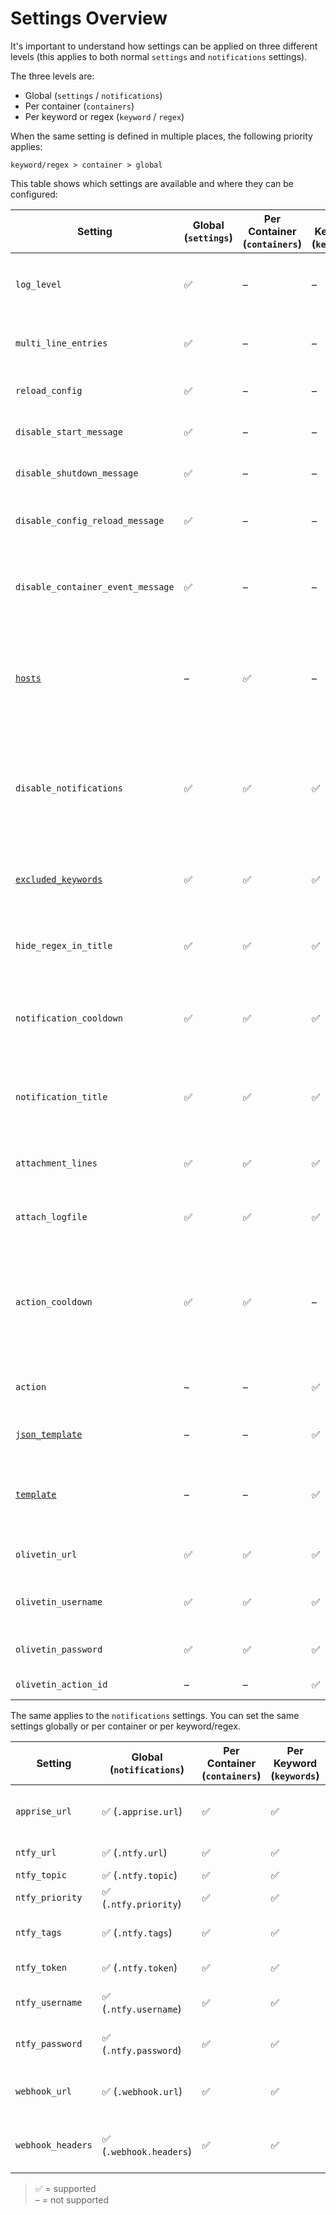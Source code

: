 

# Settings Overview

It's important to understand how settings can be applied on three different levels (this applies to both normal `settings` and `notifications` settings).

The three levels are:
- Global (`settings` / `notifications`)
- Per container (`containers`)
- Per keyword or regex (`keyword` / `regex`)

When the same setting is defined in multiple places, the following priority applies:

`keyword/regex > container > global`

This table shows which settings are available and where they can be configured:<br>


| Setting                         | Global (`settings`) | Per Container (`containers`) | Per Keyword (`keywords`) | Description |
|---------------------------------|--------------------|-------------------------------|--------------------------|-------------|
| `log_level`                      | ✅                   | –                             | –                     | Logging level: `DEBUG`, `INFO`, `WARNING`, `ERROR` |
| `multi_line_entries`            | ✅                   | –                             | –                      | Enable detection of multi-line log entries |
| `reload_config`                 | ✅                   | –                             | –                      | Automatically reload config on changes |
| `disable_start_message`         | ✅                   | –                             | –                      | Disable startup notification |
| `disable_shutdown_message`      | ✅                   | –                             | –                      | Disable shutdown notification |
| `disable_config_reload_message` | ✅                   | –                             | –                      | Disable notification when config is reloaded |
| `disable_container_event_message`| ✅                  | –                             | –                      | Disable notification when container monitoring starts/stops |
| [`hosts`](./remote-hosts#assign-containers-to-hosts) | –     | ✅      | –             | Name of the host a container should be monitored on if monitoring multiple hosts |
| `disable_notifications`         | ✅                   | ✅                             | ✅                      | Disable notifications when keywords are found. Useful when you only want to trigger actions. |
| [`excluded_keywords`](./config_sections/settings#excluded-keywords) | ✅  | ✅  | ✅    | Log lines with these keywords will always be ignored | 
| `hide_regex_in_title`           | ✅                   | ✅                            | ✅                     | Exclude regex  from notification title for cleaner look | 
| `notification_cooldown`         | ✅                   | ✅                            | ✅                     | Seconds between repeated alerts per container and keyword |
| `notification_title`            | ✅                   | ✅                            | ✅                     | Template for the notification title (`{container}`, `{keywords}`) |
| `attachment_lines`              | ✅                   | ✅                            | ✅                     | Number of log lines to include in attachments |
| `attach_logfile`                | ✅                   | ✅                            | ✅                     | Attach log output to the notification (true/false) |
| `action_cooldown`               | ✅                   | ✅                            | –                      | Cooldown for triggering container actions per container and action (default: 300s, min: 10s) |
| `action`                        | –                    | –                             | ✅                      | Trigger container actions (restart/stop) |
| [`json_template`](./customize-notifications/json_template) | – | –                     | ✅                     | Template for JSON log entries |
| [`template`](./customize-notifications/template) | –   | –                             | ✅                      | Template for plain text log entries using named capturing groups |
| `olivetin_url`                  | ✅                   | ✅                            | ✅                      | URL of your OliveTin instance |
| `olivetin_username`             | ✅                   | ✅                            | ✅                      | Username for your OliveTin instance |
| `olivetin_password`             | ✅                   | ✅                            | ✅                      | Password for your OliveTin instance |
| `olivetin_action_id`            | –                    | –                             | ✅                      | OliveTin action ID |

The same applies to the `notifications` settings. You can set the same settings globally or per container or per keyword/regex. <br>

| Setting                         | Global (`notifications`) | Per Container (`containers`) | Per Keyword (`keywords`) | Description |
|---------------------------------|--------------------|-------------------------------|--------------------------|-------------|
| `apprise_url`                  | ✅ (`.apprise.url`)   | ✅                            | ✅                      | Apprise-compatible URL for notifications |
| `ntfy_url`                      | ✅ (`.ntfy.url`)     | ✅                            | ✅                 | ntfy server URL |
| `ntfy_topic`                    | ✅ (`.ntfy.topic`)   | ✅                            | ✅                 | ntfy topic |
| `ntfy_priority`                 | ✅ (`.ntfy.priority`)| ✅                            | ✅                 | ntfy priority (1–5) |
| `ntfy_tags`                     | ✅ (`.ntfy.tags`)    | ✅                            | ✅                 | Tags/emojis for ntfy notifications |
| `ntfy_token`                    | ✅ (`.ntfy.token`)   | ✅                            |✅                      | ntfy token for authentication |
| `ntfy_username`                 | ✅ (`.ntfy.username`) | ✅                            | ✅                     | ntfy username for authentication |
| `ntfy_password`                 | ✅ (`.ntfy.password`) | ✅                            | ✅                     | ntfy password for authentication |
| `webhook_url`                   | ✅ (`.webhook.url`)  | ✅                            | ✅                     | Custom webhook URL for notifications |
| `webhook_headers`               | ✅ (`.webhook.headers`) | ✅                            | ✅                     | Custom headers for webhook notifications |

> ✅ = supported<br>
> – = not supported

